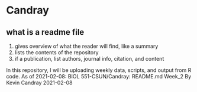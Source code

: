 # Candray
## what is a readme file
  1. gives overview of what the reader will find, like a summary 
  2. lists the contents of the repository
  3. if a publication, list authors, journal info, citation, and content 
  
In this repository, I will be uploading weekly data, scripts, and output from R code.
  As of 2021-02-08: 
    BIOL 551-CSUN/Candray:
      README.md
      Week_2
By Kevin Candray 2021-02-08
